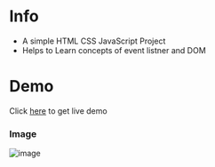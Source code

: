 # Info
- A simple HTML CSS JavaScript Project
- Helps to Learn concepts of event listner and DOM

# Demo 
Click [here](https://bubblegame101.netlify.app/) to get live demo
### Image
![image](https://github.com/user-attachments/assets/99b82ee6-adfa-4b1f-8f50-4401c4f7caa0)
